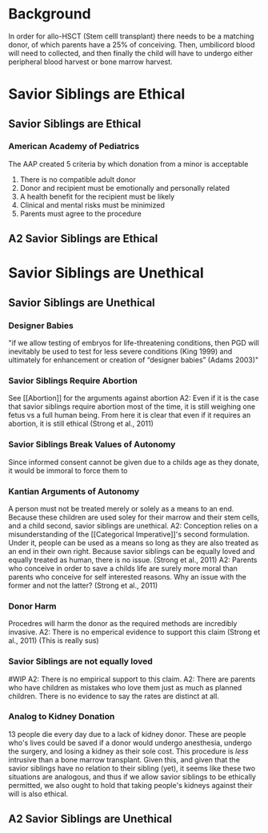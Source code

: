 # Background
In order for allo-HSCT (Stem celll transplant) there needs to be a matching donor, of which parents have a 25% of conceiving. Then, umbilicord blood will need to collected, and then finally the child will have to undergo either peripheral blood harvest or bone marrow harvest.

# Savior Siblings are Ethical

## Savior Siblings are Ethical

### American Academy of Pediatrics
The AAP created 5 criteria by which donation from a minor is acceptable
1. There is no compatible adult donor
2. Donor and recipient must be emotionally and personally related
3. A health benefit for the recipient must be likely
4. Clinical and mental risks must be minimized
5. Parents must agree to the procedure

## A2 Savior Siblings are Ethical


# Savior Siblings are Unethical

## Savior Siblings are Unethical

### Designer Babies
"if we allow testing of embryos for life-threatening conditions, then PGD will inevitably be used to test for less severe conditions (King 1999) and ultimately for enhancement or creation of “designer babies” (Adams 2003)"

### Savior Siblings Require Abortion
See [[Abortion]] for the arguments against abortion
	A2: Even if it is the case that savior siblings require abortion most of the time, it is still weighing one fetus vs a full human being. From here it is clear that even if it requires an abortion, it is still ethical (Strong et al., 2011)

### Savior Siblings Break Values of Autonomy
Since informed consent cannot be given due to a childs age as they donate, it would be immoral to force them to 

### Kantian Arguments of Autonomy
A person must not be treated merely or solely as a means to an end. Because these children are used soley for their marrow and their stem cells, and a child second, savior siblings are unethical.
	A2: Conception relies on a misunderstanding of the [[Categorical Imperative]]'s second formulation. Under it, people can be used as a means so long as they are also treated as an end in their own right. Because savior siblings can be equally loved and equally treated as human, there is no issue. (Strong et al., 2011)
	A2: Parents who conceive in order to save a childs life are surely more moral than parents who conceive for self interested reasons. Why an issue with the former and not the latter? (Strong et al., 2011)

### Donor Harm
Procedres will harm the donor as the required methods are incredibly invasive.
	A2: There is no emperical evidence to support this claim (Strong et al., 2011) (This is really sus)

### Savior Siblings are not equally loved
#WIP 
	A2: There is no empirical support to this claim.
	A2: There are parents who have children as mistakes who love them just as much as planned children. There is no evidence to say the rates are distinct at all. 

### Analog to Kidney Donation
13 people die every day due to a lack of kidney donor. These are people who's lives could be saved if a donor would undergo anesthesia, undergo the surgery, and losing a kidney as their sole cost. This procedure is *less* intrusive than a bone marrow transplant.
Given this, and given that the savior siblings have no relation to their sibling (yet), it seems like these two situations are analogous, and thus if we allow savior siblings to be ethically permitted, we also ought to hold that taking people's kidneys against their will is also ethical. 

## A2 Savior Siblings are Unethical

